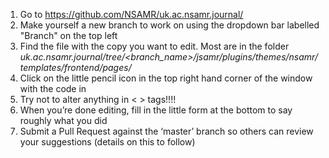 1. Go to https://github.com/NSAMR/uk.ac.nsamr.journal/
2. Make yourself a new branch to work on using the dropdown bar labelled "Branch" on the top left
3.  Find the file with the copy you want to edit. Most are in the folder *uk.ac.nsamr.journal/tree/<branch_name>/jsamr/plugins/themes/nsamr/templates/frontend/pages/*
4. Click on the little pencil icon in the top right hand corner of the window with the code in
5. Try not to alter anything in < > tags!!!!
6. When you’re done editing, fill in the little form at the bottom to say roughly what you did
7. Submit a Pull Request against the ‘master’ branch so others can review your suggestions (details on this to follow)
